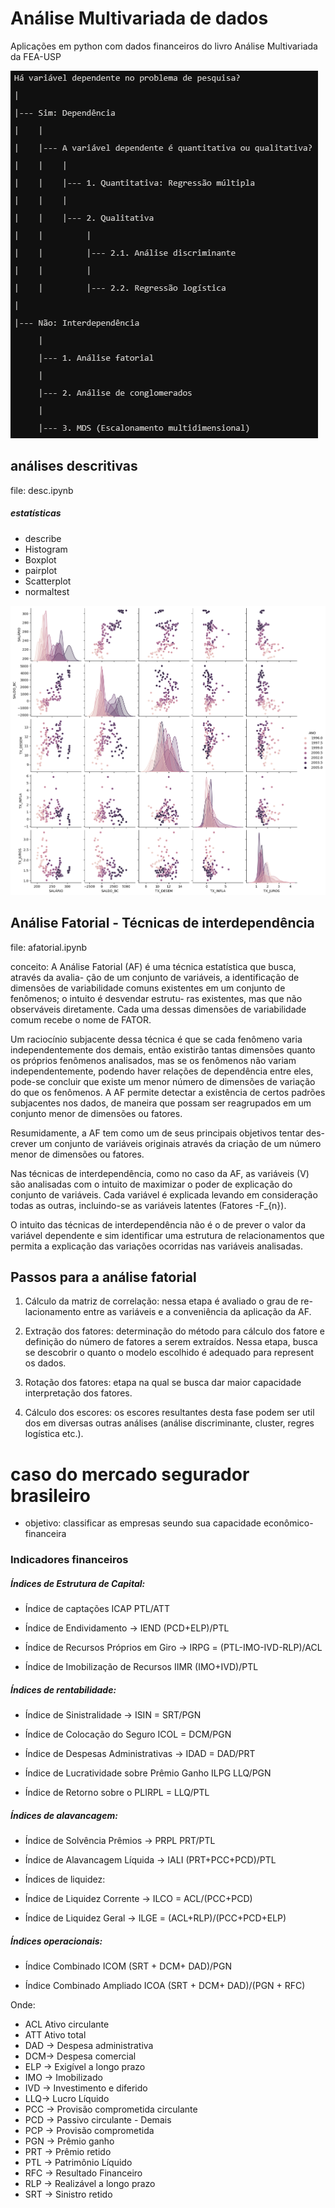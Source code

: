 # Análise Multivariada de dados

Aplicações em python com dados financeiros do livro Análise Multivariada da FEA-USP


![tabela](figs/tabela.png) 


## análises descritivas
file: desc.ipynb

##### estatísticas
- describe
- Histogram
- Boxplot
- pairplot
- Scatterplot
- normaltest

![pairplot_ipeadata](figs/pairplot_ipeadata.png) 

## Análise Fatorial - Técnicas de interdependência

file: afatorial.ipynb

conceito: A Análise Fatorial (AF) é uma técnica estatística que busca, através da avalia- ção de um conjunto de variáveis, a identificação de dimensões de variabilidade comuns existentes em um conjunto de fenômenos; o intuito é desvendar estrutu- ras existentes, mas que não observáveis diretamente. Cada uma dessas dimensões de variabilidade comum recebe o nome de FATOR.

Um raciocínio subjacente dessa técnica é que se cada fenômeno varia independentemente dos demais, então existirão tantas dimensões quanto os próprios fenômenos analisados, mas se os fenômenos não variam independentemente, podendo haver relações de dependência entre eles, pode-se concluir que existe um menor número de dimensões de variação do que os fenômenos. A AF permite detectar a existência de certos padrões subjacentes nos dados, de maneira que possam ser reagrupados em um conjunto menor de dimensões ou fatores.

Resumidamente, a AF tem como um de seus principais objetivos tentar des- crever um conjunto de variáveis originais através da criação de um número menor de dimensões ou fatores.

Nas técnicas de interdependência, como no caso da AF, as variáveis (V) são analisadas com o intuito de maximizar o poder de explicação do conjunto de variáveis. Cada variável é explicada levando em consideração todas as outras, incluindo-se as variáveis latentes (Fatores -F_{n}).

O intuito das técnicas de interdependência não é o de prever o valor da variável dependente e sim identificar uma estrutura de relacionamentos que permita a explicação das variações ocorridas nas variáveis analisadas.

## Passos para a análise fatorial

1. Cálculo da matriz de correlação: nessa etapa é avaliado o grau de re- lacionamento entre as variáveis e a conveniência da aplicação da AF.

2. Extração dos fatores: determinação do método para cálculo dos fatore e definição do número de fatores a serem extraídos. Nessa etapa, busca se descobrir o quanto o modelo escolhido é adequado para represent os dados.

3. Rotação dos fatores: etapa na qual se busca dar maior capacidade interpretação dos fatores.

4. Cálculo dos escores: os escores resultantes desta fase podem ser util dos em diversas outras análises (análise discriminante, cluster, regres logística etc.).

# caso do mercado segurador brasileiro
- objetivo: classificar as empresas seundo sua capacidade econômico-financeira

### Indicadores financeiros

##### Índices de Estrutura de Capital:

- Índice de captações ICAP PTL/ATT

- Índice de Endividamento → IEND (PCD+ELP)/PTL

- Índice de Recursos Próprios em Giro → IRPG = (PTL-IMO-IVD-RLP)/ACL

- Índice de Imobilização de Recursos IIMR (IMO+IVD)/PTL


##### Índices de rentabilidade:

- Índice de Sinistralidade → ISIN = SRT/PGN

- Índice de Colocação do Seguro ICOL = DCM/PGN

- Índice de Despesas Administrativas → IDAD = DAD/PRT

- Índice de Lucratividade sobre Prêmio Ganho ILPG LLQ/PGN

- Índice de Retorno sobre o PLIRPL = LLQ/PTL

##### Índices de alavancagem:

- Índice de Solvência Prêmios → PRPL PRT/PTL

- Índice de Alavancagem Líquida → IALI (PRT+PCC+PCD)/PTL

- Índices de liquidez:

- Índice de Liquidez Corrente → ILCO = ACL/(PCC+PCD)

- Índice de Liquidez Geral → ILGE = (ACL+RLP)/(PCC+PCD+ELP)

##### Índices operacionais:

- Índice Combinado ICOM (SRT + DCM+ DAD)/PGN

- Índice Combinado Ampliado ICOA (SRT + DCM+ DAD)/(PGN + RFC)

Onde:

- ACL Ativo circulante
- ATT Ativo total
- DAD → Despesa administrativa
- DCM→ Despesa comercial
- ELP → Exigível a longo prazo
- IMO → Imobilizado
- IVD → Investimento e diferido
- LLQ→ Lucro Líquido
- PCC → Provisão comprometida circulante
- PCD → Passivo circulante - Demais
- PCP → Provisão comprometida
- PGN → Prêmio ganho
- PRT → Prêmio retido
- PTL → Patrimônio Líquido
- RFC → Resultado Financeiro
- RLP → Realizável a longo prazo
- SRT → Sinistro retido


